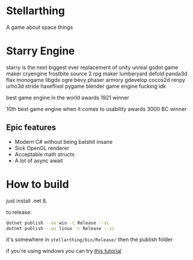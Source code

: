 # Stellarthing

A game about space things

# Starry Engine

starry is the next biggest ever replacement of unity unreal godot game maker cryengine frostbite source 2 rpg maker lumberyard defold panda3d flax monogame libgdx ogre bevy phaser armory gdevelop cocos2d renpy urho3d stride haxeflixel pygame blender game engine fucking idk

best game engine in the world awards 1921 winner

10th best game engine when it comes to usability awards 3000 BC winner

## Epic features
- Modern C# without being batshit insane
- Sick OpenGL renderer
- Acceptable math structs
- A lot of async await

# How to build

just install .net 8.

to release:
```sh
dotnet publish --os win -c Release --sc
dotnet publish --os linux -c Release --sc
```

it's somewhere in `stellarthing/bin/Release/` then the publish folder

if you're using windows you can try [this tutorial](https://www.google.com/search?q=how+to+install+linux)